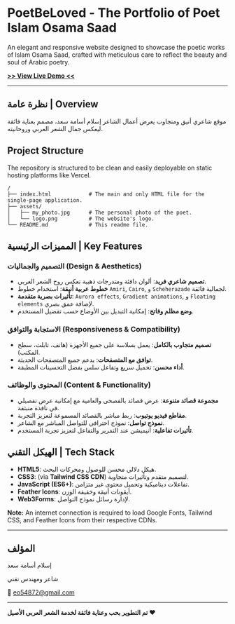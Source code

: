 # PoetBeLoved - The Portfolio of Poet Islam Osama Saad


An elegant and responsive website designed to showcase the poetic works of Islam Osama Saad, crafted with meticulous care to reflect the beauty and soul of Arabic poetry.

**[>> View Live Demo <<](https://poetbeloved-eslam-osama-saad.vercel.app/#contact)**

---

## نظرة عامة | Overview
موقع شاعري أنيق ومتجاوب يعرض أعمال الشاعر إسلام أسامة سعد، مصمم بعناية فائقة ليعكس جمال الشعر العربي وروحانيته.

## Project Structure
The repository is structured to be clean and easily deployable on static hosting platforms like Vercel.

```
/
├── index.html            # The main and only HTML file for the single-page application.
├── assets/
│   ├── my_photo.jpg      # The personal photo of the poet.
│   └── logo.png          # The website's logo.
└── README.md             # This readme file.
```

## المميزات الرئيسية | Key Features

### التصميم والجماليات (Design & Aesthetics)
- **تصميم شاعري فريد**: ألوان دافئة ومتدرجات ذهبية تعكس روح الشعر العربي.
- **خطوط عربية أنيقة**: استخدام خطوط `Amiri`, `Cairo`, و `Scheherazade` لجمالية فائقة.
- **تأثيرات بصرية متقدمة**: `Aurora effects`, `Gradient animations`, و `Floating elements` لإضافة عمق بصري.
- **وضع مظلم وفاتح**: إمكانية التبديل بين الأوضاع حسب تفضيل المستخدم.

### الاستجابة والتوافق (Responsiveness & Compatibility)
- **تصميم متجاوب بالكامل**: يعمل بسلاسة على جميع الأجهزة (هاتف، تابلت، سطح المكتب).
- **توافق مع المتصفحات**: يدعم جميع المتصفحات الحديثة.
- **أداء محسن**: تحميل سريع وتفاعل سلس بفضل التحسينات المطبقة.

### المحتوى والوظائف (Content & Functionality)
- **مجموعة قصائد متنوعة**: عرض قصائد بالفصحى والعامية مع إمكانية عرض تفصيلي في نافذة منبثقة.
- **مقاطع فيديو يوتيوب**: ربط مباشر بالقصائد المسموعة لتعزيز التجربة.
- **نموذج تواصل**: نموذج احترافي للتواصل المباشر مع الشاعر.
- **تأثيرات تفاعلية**: أنيميشن عند التمرير والتفاعل لتعزيز تجربة المستخدم.

## الهيكل التقني | Tech Stack

- **HTML5**: هيكل دلالي محسن للوصول ومحركات البحث.
- **CSS3**: (via **Tailwind CSS CDN**) لتصميم متقدم وتأثيرات متجاوبة.
- **JavaScript (ES6+)**: تفاعلات ديناميكية وتحميل محتوى غير متزامن.
- **Feather Icons**: أيقونات أنيقة وخفيفة الوزن.
- **Web3Forms**: لإدارة رسائل نموذج التواصل.


**Note:** An internet connection is required to load Google Fonts, Tailwind CSS, and Feather Icons from their respective CDNs.

---
## المؤلف

إسلام أسامة سعد

شاعر ومهندس تقني

📧 eo54872@gmail.com

---


**تم التطوير بحب وعناية فائقة لخدمة الشعر العربي الأصيل ❤️**
